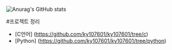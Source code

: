 ![Anurag's GitHub stats](https://github-readme-stats.vercel.app/api?username=ky107601&hide=contribs,prs&theme=cobalt)


#프로젝트 정리

- [C언어] (https://github.com/ky107601/ky107601/tree/c)
- [Python] (https://github.com/ky107601/ky107601/tree/python)
